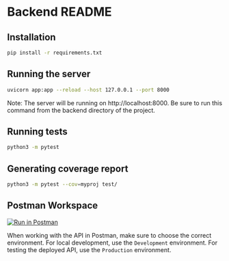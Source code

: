# Backend README

## Installation
```bash
pip install -r requirements.txt
```

## Running the server
```bash
uvicorn app:app --reload --host 127.0.0.1 --port 8000

```
Note: The server will be running on http://localhost:8000.
Be sure to run this command from the backend directory of the project.

## Running tests
```bash
python3 -m pytest
```

## Generating coverage report
```bash
python3 -m pytest --cov=myproj test/ 
```

## Postman Workspace
[![Run in Postman](https://run.pstmn.io/button.svg)](https://mp6-backend-api-endpoint-testing.postman.co/workspace/8272030c-3ed4-409e-bf53-b9ae07a682db)

When working with the API in Postman, make sure to choose the correct environment. For local development, use the `Development` environment. For testing the deployed API, use the `Production` environment.